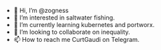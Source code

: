 - 👋 Hi, I’m @zogness
- 👀 I’m interested in saltwater fishing.
- 🌱 I’m currently learning kubernetes and portworx.
- 💞️ I’m looking to collaborate on inequality.
- 📫 How to reach me CurtGaudi on Telegram.

<!---
zogness/zogness is a ✨ special ✨ repository because its `README.md` (this file) appears on your GitHub profile.
You can click the Preview link to take a look at your changes.
--->
